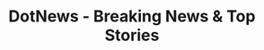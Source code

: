 ---
description: 从世界各大新闻机构扒来的集合。
layout: post
results:
- primaryGenreName: News
  version: '1.0'
  genreIds:
  - '6009'
  formattedPrice: 免费
  artworkUrl60: https://is2-ssl.mzstatic.com/image/thumb/Purple62/v4/bc/82/34/bc8234b8-1c9b-b7b3-efdc-badd4ef38423/source/60x60bb.jpg
  minimumOsVersion: '7.0'
  appletvScreenshotUrls: &a []
  sellerName: DotC United Inc
  supportedDevices:
  - iPhone4
  - iPad2Wifi
  - iPad23G
  - iPhone4S
  - iPadThirdGen
  - iPadThirdGen4G
  - iPhone5
  - iPodTouchFifthGen
  - iPadFourthGen
  - iPadFourthGen4G
  - iPadMini
  - iPadMini4G
  - iPhone5c
  - iPhone5s
  - iPhone6
  - iPhone6Plus
  - iPodTouchSixthGen
  genres:
  - 新闻
  currentVersionReleaseDate: '2016-08-29T21:36:05Z'
  trackName: DotNews - Breaking News & Top Stories
  isVppDeviceBasedLicensingEnabled: true
  description: "DotNews is your place to keep up with the world. From breaking
    news to in-depth coverage, you can always find the latest stories and
    information on sports, weather, business, entertainment, politics, health,
    technology, auto, education, pop culture, and more. DotNews also features
    the hottest and most talked-about content, so you can lead the conversation
    by sharing today’s news with your friends. \n\nDotNews is a whole new
    way to connect people to information. It collects the latest news content
    from world class publications like CNN News, AOL News, NYTimes, The Huffington
    Post, Fox News, The Washington Post, USA Today, CNET, Business Insider,
    Forbes, Bloomberg, NBC News, The Wall Street Journal, as well as thousands
    of local and national news. The more you use this app, the better it will
    get to know you and show you the things you like most.\n\nFEATURES:\nNever
    get bored again with a comprehensive mix of breaking news, top stories
    and interesting topics like entertainment, business, lifestyle, technology,
    health, political, and more.\nAlways get the freshest and live news. We
    update 24/7 with zero delay.\nSelect personalized reading categories and
    get recommendation from “For you” section.\nShow you the most interesting
    news by analyzing your reading preference and habits.\nOne tap to share
    stories with Facebook, Twitter, WhatsApp, and more.\nDownload the news
    on your mobile for offline reading.\nBookmark the news and read them later.\nNight
    mode creates awesome experience for night reading.\n\nDownload DotNews
    and start reading today—it’s free!\n\nAny questions or feedback on the
    DotNews App? Email us at dotnewsapp@gmail.com with your suggestions on
    how we can create the best possible experience for you."
  price: 0
  trackId: 1139651726
  releaseDate: '2016-08-29T21:36:05Z'
  advisories:
  - 偶尔/轻微的成人/性暗示题材
  - 偶尔/轻微的现实暴力
  - 偶尔/轻微的烟酒或毒品使用或相关内容
  - 偶尔/轻微的色情内容或裸露
  screenshotUrls:
  - http://a1.mzstatic.com/us/r30/Purple71/v4/2a/13/5e/2a135e8f-bf76-967e-2e63-f01bd9f61ca8/screen696x696.jpeg
  - http://a3.mzstatic.com/us/r30/Purple62/v4/eb/dd/81/ebdd81c6-777f-70f2-0c4b-667b79228de0/screen696x696.jpeg
  - http://a4.mzstatic.com/us/r30/Purple71/v4/44/11/12/4411129d-eb2d-e721-22c1-ed987fee5f0e/screen696x696.jpeg
  - http://a2.mzstatic.com/us/r30/Purple62/v4/27/6c/0b/276c0b61-9d54-2a8e-59b2-6d0aadec8a55/screen696x696.jpeg
  - http://a5.mzstatic.com/us/r30/Purple62/v4/89/a5/68/89a56847-6933-0ea8-ba89-e69f6586ea76/screen696x696.jpeg
  artistViewUrl: https://itunes.apple.com/cn/developer/dotc-united-inc/id1101191261?uo=4
  primaryGenreId: 6009
  kind: software
  fileSizeBytes: '16652288'
  bundleId: com.dotc.dotnews
  trackContentRating: 12+
  releaseNotes: 'null'
  trackCensoredName: DotNews - Breaking News & Top Stories
  contentAdvisoryRating: 12+
  isGameCenterEnabled: false
  artistName: DotC United Inc
  languageCodesISO2A:
  - EN
  features: *a
  wrapperType: software
  artworkUrl512: https://is2-ssl.mzstatic.com/image/thumb/Purple62/v4/bc/82/34/bc8234b8-1c9b-b7b3-efdc-badd4ef38423/source/512x512bb.jpg
  artworkUrl100: https://is2-ssl.mzstatic.com/image/thumb/Purple62/v4/bc/82/34/bc8234b8-1c9b-b7b3-efdc-badd4ef38423/source/100x100bb.jpg
  trackViewUrl: https://geo.itunes.apple.com/cn/app/dotnews-breaking-news-top/id1139651726?mt=8&uo=4
  artistId: 1101191261
  currency: CNY
  ipadScreenshotUrls: *a
category: 新闻
tags: tag1
resultCount: 1
title: DotNews - Breaking News & Top Stories

---
